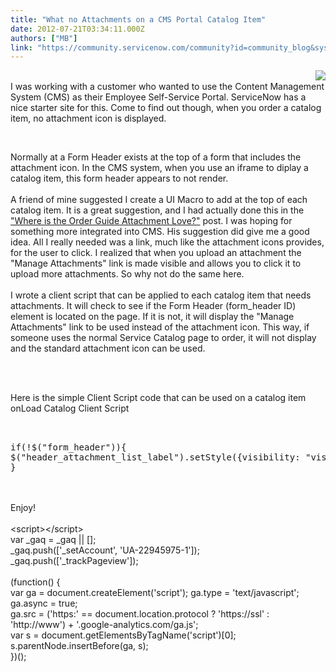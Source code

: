 ```yaml
---
title: "What no Attachments on a CMS Portal Catalog Item"
date: 2012-07-21T03:34:11.000Z
authors: ["MB"]
link: "https://community.servicenow.com/community?id=community_blog&sys_id=c03d2ae5dbd0dbc01dcaf3231f961933"
---
```

<p><img src="http://community.servicenow.com/files/attachment_green(1).png" style="float:right;" /><br />I was working with a customer who wanted to use the Content Management System (CMS) as their Employee Self-Service Portal. ServiceNow has a nice starter site for this. Come to find out though, when you order a catalog item, no attachment icon is displayed. <br /><p><img  alt="" class="jive-image" src="e73bd942db58d304b322f4621f961964.iix" /></p><br />Normally at a Form Header exists at the top of a form that includes the attachment icon. In the CMS system, when you use an iframe to diplay a catalog item, this form header appears to not render.<br /><br />A friend of mine suggested I create a UI Macro to add at the top of each catalog item. It is a great suggestion, and I had actually done this in the <a title="mmunity.servicenow.com/blog/mb/where-order-guide-item-attachment-love" href="http://community.servicenow.com/blog/mb/where-order-guide-item-attachment-love">"Where is the Order Guide Attachment Love?"</a> post. I was hoping for something more integrated into CMS. His suggestion did give me a good idea. All I really needed was a link, much like the attachment icons provides, for the user to click. I realized that when you upload an attachment the "Manage Attachments" link is made visible and allows you to click it to upload more attachments. So why not do the same here.<br /><br />I wrote a client script that can be applied to each catalog item that needs attachments. It will check to see if the Form Header (form_header ID) element is located on the page. If it is not, it will display the "Manage Attachments" link to be used instead of the attachment icon. This way, if someone uses the normal Service Catalog page to order, it will not display and the standard attachment icon can be used.<br /><p><img  alt="" class="jive-image" src="47f8bb79dbd0d3041dcaf3231f961928.iix" /></p><br /><br />Here is the simple Client Script code that can be used on a catalog item<br />onLoad Catalog Client Script<br /><pre __default_attr="plain" __jive_macro_name="code" class="jive_text_macro jive_macro_code"><br /><br />if(!$("form_header")){<br />$("header_attachment_list_label").setStyle({visibility: "visible", display: "block" });<br />}<br /></pre><br /><br />Enjoy!<br /><br />&lt;script&gt;&lt;/script&gt;<br /> var _gaq = _gaq || [];<br /> _gaq.push(['_setAccount', 'UA-22945975-1']);<br /> _gaq.push(['_trackPageview']);<br /><br /> (function() {<br /> var ga = document.createElement('script'); ga.type = 'text/javascript'; ga.async = true;<br /> ga.src = ('https:' == document.location.protocol ? 'https://ssl' : 'http://www') + '.google-analytics.com/ga.js';<br /> var s = document.getElementsByTagName('script')[0]; s.parentNode.insertBefore(ga, s);<br /> })();<br /><br /></p>